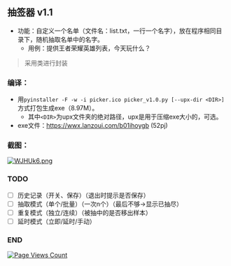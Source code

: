 ## 抽签器 v1.1

- 功能：自定义一个名单（文件名：list.txt，一行一个名字），放在程序相同目录下，随机抽取名单中的名字。
  - 用例：提供王者荣耀英雄列表，今天玩什么？

> 采用类进行封装

### 编译：

- 用`pyinstaller -F -w -i picker.ico picker_v1.0.py [--upx-dir <DIR>]`方式打包生成exe（8.97M）。
  - 其中`<DIR>`为upx文件夹的绝对路径，upx是用于压缩exe大小的，可选。
- exe文件：https://wwx.lanzoui.com/b01ihoygb (52pj)

### 截图：

[![WJHUk6.png](https://z3.ax1x.com/2021/07/19/WJHUk6.png)](https://imgtu.com/i/WJHUk6)

### TODO

- [ ] 历史记录（开关、保存）（退出时提示是否保存）
- [ ] 抽取模式（单个/批量）（一次n个）（最后不够->显示已抽尽）
- [ ] 重复模式（独立/连续）（被抽中的是否移出样本）
- [ ] 延时模式（立即/延时/手动）

### END

[![Page Views Count](https://badges.toozhao.com/badges/01G6ZJY3322Y59H9X1J3XHN2M5/green.svg)](https://badges.toozhao.com/stats/01G6ZJY3322Y59H9X1J3XHN2M5 "Get your own page views count badge on badges.toozhao.com")

